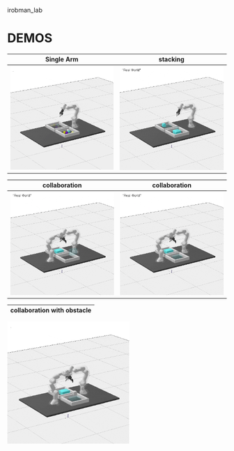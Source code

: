 irobman_lab


# DEMOS

| Single Arm |stacking|
|---|---|
<img src="./video/bin_picking/single_arm.gif" alt="005" style="zoom: 70%;" /> |<img src="./video/bin_picking/stacking_p.gif" alt="005" style="zoom: 70%;" />

| collaboration | collaboration|
|---|---|
<img src="./video/bin_picking/cooperation_1.gif" alt="005" style="zoom: 70%;" /> | <img src="./video/bin_picking/cooperation_2.gif" alt="005" style="zoom: 70%;" />

| collaboration with obstacle|
|---|
<img src="./video/bin_picking/cooperation_4.gif" alt="005" style="zoom: 70%;" /> 